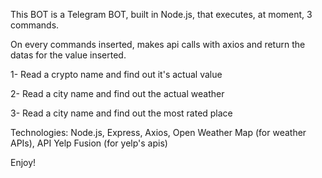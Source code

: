 This BOT is a Telegram BOT, built in Node.js, that executes, at moment, 3 commands.

On every commands inserted, makes api calls with axios and return the datas for the value inserted.

 1- Read a crypto name and find out it's actual value 
 
 2- Read a city name and find out the actual weather
 
 3- Read a city name and find out the most rated place
  
 Technologies: Node.js, Express, Axios, Open Weather Map (for weather APIs), API Yelp Fusion (for yelp's apis)
 
 Enjoy!
